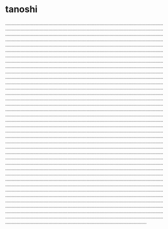 # tanoshi
...........................................................................................................................................................................................................................................................................................................................................................................................................................................................................................................................................................................................................................................................................................................................................................................................................................................................................................................................................................................................................................................................................................................................................................................................................................................................................................................................................................................................................................................................................................................................................................................................................................................................................................................................................................................................................................................................................................................................................................................................................................................................................................................................................................................................................................................................................................................................................................................................................................................................................................................................................................................................................................................................................................................................................................................................................................................................................................................................................................................................................................................................................................................................................................................................................................................................................................................................................................................................................................................................................................................................................................................................................................................................................................................................................................................................................................................................................................................................................................................................................................................................................................................................................................................................................................................................................................................................................................................................................................................................................................................................................................................................................................................................................................................................................................................................................................................................................................